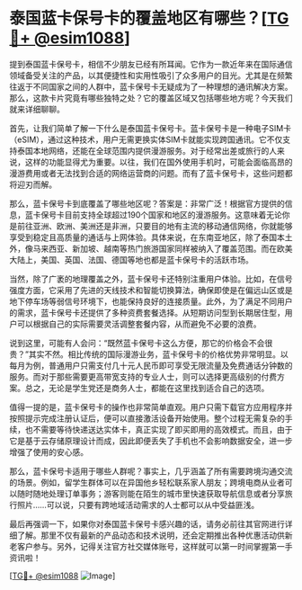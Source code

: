 # 泰国蓝卡保号卡的覆盖地区有哪些？[[TG💪+ @esim1088](https://t.me/s/esim1088)]

提到泰国蓝卡保号卡，相信不少朋友已经有所耳闻。它作为一款近年来在国际通信领域备受关注的产品，以其便捷性和实用性吸引了众多用户的目光。尤其是在频繁往返于不同国家之间的人群中，蓝卡保号卡无疑成为了一种理想的通讯解决方案。那么，这款卡片究竟有哪些独特之处？它的覆盖区域又包括哪些地方呢？今天我们就来详细聊聊。

首先，让我们简单了解一下什么是泰国蓝卡保号卡。蓝卡保号卡是一种电子SIM卡（eSIM），通过这种技术，用户无需更换实体SIM卡就能实现跨国通讯。它不仅支持泰国本地网络，还能在全球范围内提供漫游服务。对于经常出差或旅行的人来说，这样的功能显得尤为重要。以往，我们在国外使用手机时，可能会面临高昂的漫游费用或者无法找到合适的网络运营商的问题。而有了蓝卡保号卡，这些问题都将迎刃而解。

那么，蓝卡保号卡到底覆盖了哪些地区呢？答案是：非常广泛！根据官方提供的信息，蓝卡保号卡目前支持全球超过190个国家和地区的漫游服务。这意味着无论你是前往亚洲、欧洲、美洲还是非洲，只要目的地有主流的移动通信网络，你就能够享受到稳定且高质量的通话与上网体验。具体来说，在东南亚地区，除了泰国本土外，像马来西亚、新加坡、越南等热门旅游国家同样被纳入了覆盖范围。而在欧美大陆上，美国、英国、法国、德国等地也都是蓝卡保号卡的活跃市场。

当然，除了广袤的地理覆盖之外，蓝卡保号卡还特别注重用户体验。比如，在信号强度方面，它采用了先进的天线技术和智能切换算法，确保即使是在偏远山区或是地下停车场等弱信号环境下，也能保持良好的连接质量。此外，为了满足不同用户的需求，蓝卡保号卡还提供了多种资费套餐选择。从短期访问型到长期居住型，用户可以根据自己的实际需要灵活调整套餐内容，从而避免不必要的浪费。

说到这里，可能有人会问：“既然蓝卡保号卡这么方便，那它的价格会不会很贵？”其实不然。相比传统的国际漫游业务，蓝卡保号卡的价格优势非常明显。以每月为例，普通用户只需支付几十元人民币即可享受无限流量及免费通话分钟数的服务。而对于那些需要更高带宽支持的专业人士，则可以选择更高级别的付费方案。总之，无论是学生党还是商务人士，都能在这里找到适合自己的选项。

值得一提的是，蓝卡保号卡的操作也非常简单直观。用户只需下载官方应用程序并按照提示完成注册认证后，便可以直接激活设备开始使用。整个过程无需复杂的手续，也不需要等待快递送达实体卡，真正实现了即买即用的高效模式。而且，由于它是基于云存储原理设计而成，因此即便丢失了手机也不会影响数据安全，进一步增强了使用的安心感。

那么，蓝卡保号卡适用于哪些人群呢？事实上，几乎涵盖了所有需要跨境沟通交流的场景。例如，留学生群体可以在异国他乡轻松联系家人朋友；跨境电商从业者可以随时随地处理订单事务；游客则能在陌生的城市里快速获取导航信息或者分享旅行照片……可以说，只要有跨地域活动需求的人士都可以从中受益匪浅。

最后再强调一下，如果你对泰国蓝卡保号卡感兴趣的话，请务必前往其官网进行详细了解。那里不仅有最新的产品动态和技术说明，还会定期推出各种优惠活动供新老客户参与。另外，记得关注官方社交媒体账号，这样就可以第一时间掌握第一手资讯啦！

[[TG💪+ @esim1088](https://t.me/s/esim1088) ![Image](https://i.postimg.cc/4NQfJmqS/Snipaste-2025-05-13-00-14-12.png)]